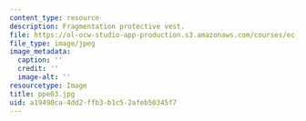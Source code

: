 ```yaml
---
content_type: resource
description: Fragmentation protective vest.
file: https://ol-ocw-studio-app-production.s3.amazonaws.com/courses/ec-s06-design-for-demining-spring-2007/a19490ca4dd2ffb3b1c52afeb50345f7_ppe03.jpg
file_type: image/jpeg
image_metadata:
  caption: ''
  credit: ''
  image-alt: ''
resourcetype: Image
title: ppe03.jpg
uid: a19490ca-4dd2-ffb3-b1c5-2afeb50345f7
---
```

